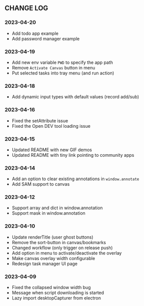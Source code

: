 ## CHANGE LOG

### 2023-04-20
- Add todo app example
- Add password manager example

### 2023-04-19
- Add new env variable `PWD` to specify the app path
- Remove `Activate Canvas` button in menu
- Put selected tasks into tray menu (and run action)

### 2023-04-18
- Add dynamic input types with default values (record add/sub)

### 2023-04-16
- Fixed the setAttribute issue
- Fixed the Open DEV tool loading issue

### 2023-04-15
- Updated README with new GIF demos
- Updated README with tiny link pointing to community apps

### 2023-04-14
- Add an option to clear existing annotations in `window.annotate`
- Add SAM support to canvas

### 2023-04-12
- Support array and dict in window.annotation
- Support mask in window.annotation

### 2023-04-10
- Update renderTitle (user ghost buttons)
- Remove the sort-button in canvas/bookmarks
- Changed workflow (only trigger on release push)
- Add option in menu to activate/deactivate the overlay
- Make canvas overlay width configurable
- Redesign task manager UI page

### 2023-04-09
- Fixed the collapsed window width bug
- Message when script downloading is started
- Lazy import desktopCapturer from electron